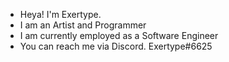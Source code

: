 - Heya! I'm Exertype.
- I am an Artist and Programmer
- I am currently employed as a Software Engineer
- You can reach me via Discord. Exertype#6625

<!---
Exertype/Exertype is a ✨ special ✨ repository because its `README.md` (this file) appears on your GitHub profile.
You can click the Preview link to take a look at your changes.
--->
